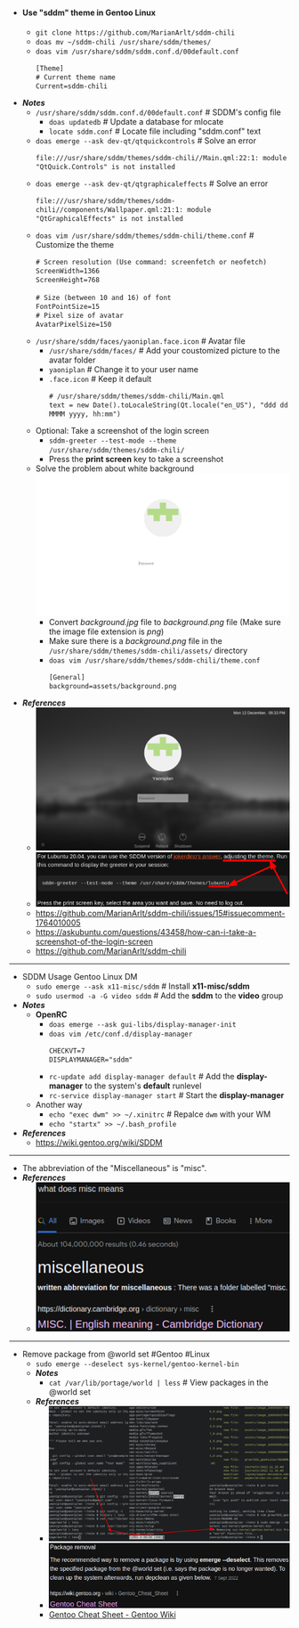 - #### Use "sddm" theme in Gentoo Linux
    - `git clone https://github.com/MarianArlt/sddm-chili`
    - `doas mv ~/sddm-chili /usr/share/sddm/themes/`
    - `doas vim /usr/share/sddm/sddm.conf.d/00default.conf`
      ```
      [Theme]
      # Current theme name
      Current=sddm-chili
      ```
- ***Notes***
    - `/usr/share/sddm/sddm.conf.d/00default.conf` # SDDM's config file
        - `doas updatedb` # Update a database for mlocate
        - `locate sddm.conf` # Locate file including "sddm.conf" text
    - `doas emerge --ask dev-qt/qtquickcontrols` # Solve an error
      ```
      file:///usr/share/sddm/themes/sddm-chili//Main.qml:22:1: module "QtQuick.Controls" is not installed
      ```
    - `doas emerge --ask dev-qt/qtgraphicaleffects` # Solve an error
      ```
      file:///usr/share/sddm/themes/sddm-chili//components/Wallpaper.qml:21:1: module "QtGraphicalEffects" is not installed
      ```
    - `doas vim /usr/share/sddm/themes/sddm-chili/theme.conf` # Customize the theme
      ```
      # Screen resolution (Use command: screenfetch or neofetch)
      ScreenWidth=1366
      ScreenHeight=768
      
      # Size (between 10 and 16) of font
      FontPointSize=15
      # Pixel size of avatar
      AvatarPixelSize=150
      ```
    - `/usr/share/sddm/faces/yaoniplan.face.icon` # Avatar file
        - `/usr/share/sddm/faces/` # Add your coustomized picture to the avatar folder
        - `yaoniplan` # Change it to your user name
        - `.face.icon` # Keep it default
          ```
          # /usr/share/sddm/themes/sddm-chili/Main.qml
          text = new Date().toLocaleString(Qt.locale("en_US"), "ddd dd MMMM yyyy, hh:mm")
          ```
    - Optional: Take a screenshot of the login screen
        - `sddm-greeter --test-mode --theme /usr/share/sddm/themes/sddm-chili/`
        - Press the **print screen** key to take a screenshot
    - Solve the problem about white background
      ![2022-12-16_15-48.png](../assets/2022-12-16_15-48_1671176977155_0.png)
        - Convert *background.jpg* file to *background.png* file (Make sure the image file extension is *png*)
        - Make sure there is a *background.png* file in the `/usr/share/sddm/themes/sddm-chili/assets/` directory
        - `doas vim /usr/share/sddm/themes/sddm-chili/theme.conf`
          ```
          [General]
          background=assets/background.png
          ```
- ***References***
    - ![image.png](../assets/image_1670848483176_0.png)
    - ![image.png](../assets/image_1670848867986_0.png)
    - https://github.com/MarianArlt/sddm-chili/issues/15#issuecomment-1764010005
    - https://askubuntu.com/questions/43458/how-can-i-take-a-screenshot-of-the-login-screen
    - https://github.com/MarianArlt/sddm-chili
- ---
- SDDM Usage Gentoo Linux DM
	- `sudo emerge --ask x11-misc/sddm` # Install **x11-misc/sddm**
	- `sudo usermod -a -G video sddm` # Add the **sddm** to the **video** group
- ***Notes***
	- **OpenRC**
		- `doas emerge --ask gui-libs/display-manager-init`
		- `doas vim /etc/conf.d/display-manager`
		  ```
		  CHECKVT=7
		  DISPLAYMANAGER="sddm"
		  ```
		- `rc-update add display-manager default` # Add the **display-manager** to the system's **default** runlevel
		- `rc-service display-manager start` # Start the **display-manager**
	- Another way
		- `echo "exec dwm" >> ~/.xinitrc` # Repalce `dwm` with your WM
        - `echo "startx" >> ~/.bash_profile`
- ***References***
	- https://wiki.gentoo.org/wiki/SDDM
- ---
- The abbreviation of the "Miscellaneous" is "misc".
- ***References***
	- ![image.png](../assets/image_1669463491145_0.png)
- ---
- Remove package from @world set #Gentoo #Linux
	- `sudo emerge --deselect sys-kernel/gentoo-kernel-bin`
	- ***Notes***
		- `cat /var/lib/portage/world | less` # View packages in the @world set
	- ***References***
		- ![image.png](../assets/image_1669434287891_0.png)
		- ![image.png](../assets/image_1669433474004_0.png)
		- [Gentoo Cheat Sheet - Gentoo Wiki](https://wiki.gentoo.org/wiki/Gentoo_Cheat_Sheet#:~:text=Package%20removal,-Recommended%20method&text=The%20recommended%20way%20to%20remove,run%20depclean%20as%20given%20below.)
